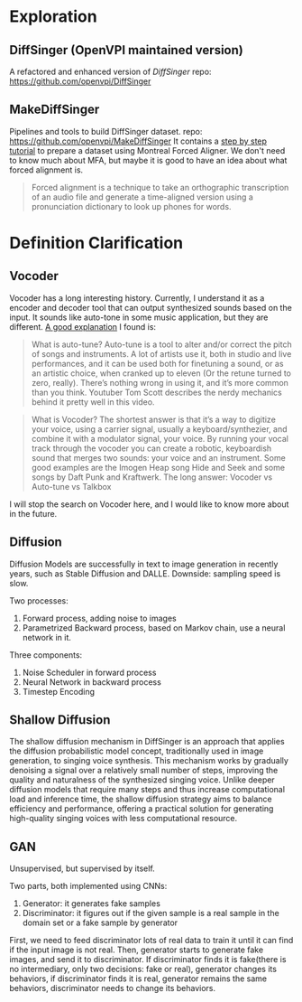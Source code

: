 # Exploration
## DiffSinger (OpenVPI maintained version)
A refactored and enhanced version of _DiffSinger_
repo: https://github.com/openvpi/DiffSinger

## MakeDiffSinger
Pipelines and tools to build DiffSinger dataset.
repo: https://github.com/openvpi/MakeDiffSinger
It contains a [step by step tutorial](https://github.com/openvpi/MakeDiffSinger/tree/main/acoustic_forced_alignment) to prepare a dataset using Montreal Forced Aligner. We don't need to know much about MFA, but maybe it is good to have an idea about what forced alignment is. 

>Forced alignment is a technique to take an orthographic transcription of an audio file and generate a time-aligned version using a pronunciation dictionary to look up phones for words.


# Definition Clarification
## Vocoder
Vocoder has a long interesting history. Currently, I understand it as a encoder and decoder tool that can output synthesized sounds based on the input. It sounds like auto-tone in some music application, but they are different. [A good explanation](https://www.reddit.com/r/passcode/comments/v3aw0m/vocoder_and_autotune_whats_the_difference/) I found is:

>What is auto-tune?
Auto-tune is a tool to alter and/or correct the pitch of songs and instruments. A lot of artists use it, both in studio and live performances, and it can be used both for finetuning a sound, or as an artistic choice, when cranked up to eleven (Or the retune turned to zero, really). There’s nothing wrong in using it, and it’s more common than you think. Youtuber Tom Scott describes the nerdy mechanics behind it pretty well in this video.

>What is Vocoder?
The shortest answer is that it’s a way to digitize your voice, using a carrier signal, usually a keyboard/synthezier, and combine it with a modulator signal, your voice. By running your vocal track through the vocoder you can create a robotic, keyboardish sound that merges two sounds: your voice and an instrument. Some good examples are the Imogen Heap song Hide and Seek and some songs by Daft Punk and Kraftwerk. The long answer: Vocoder vs Auto-tune vs Talkbox

I will stop the search on Vocoder here, and I would like to know more about in the future.
## Diffusion
Diffusion Models are successfully in text to image generation in recently years, such as Stable Diffusion and DALLE.
Downside: sampling speed is slow.

Two processes:
1. Forward process, adding noise to images
2. Parametrized Backward process, based on Markov chain, use a neural network in it.

Three components:
1. Noise Scheduler in forward process
2. Neural Network in backward process
3. Timestep Encoding

## Shallow Diffusion 
The shallow diffusion mechanism in DiffSinger is an approach that applies the diffusion probabilistic model concept, traditionally used in image generation, to singing voice synthesis. This mechanism works by gradually denoising a signal over a relatively small number of steps, improving the quality and naturalness of the synthesized singing voice. Unlike deeper diffusion models that require many steps and thus increase computational load and inference time, the shallow diffusion strategy aims to balance efficiency and performance, offering a practical solution for generating high-quality singing voices with less computational resource.

## GAN
Unsupervised, but supervised by itself.

Two parts, both implemented using CNNs:
1. Generator: it generates fake samples
2. Discriminator: it figures out if the given sample is a real sample in the domain set or a fake sample by generator

First, we need to feed discriminator lots of real data to train it until it can find if the input image is not real. Then, generator starts to generate fake images, and send it to discriminator. If discriminator finds it is fake(there is no intermediary, only two decisions: fake or real), generator changes its behaviors, if discriminator finds it is real, generator remains the same behaviors, discriminator needs to change its behaviors.